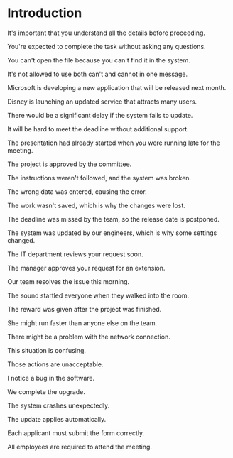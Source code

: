 # Introduction

It's important that you understand all the details before proceeding.

You're expected to complete the task without asking any questions.

You can't open the file because you can't find it in the system.

It's not allowed to use both can't and cannot in one message.

Microsoft is developing a new application that will be released next month.

Disney is launching an updated service that attracts many users.

There would be a significant delay if the system fails to update.

It will be hard to meet the deadline without additional support.

The presentation had already started when you were running late for the meeting.

The project is approved by the committee.

The instructions weren't followed, and the system was broken.

The wrong data was entered, causing the error.

The work wasn't saved, which is why the changes were lost.

The deadline was missed by the team, so the release date is postponed.

The system was updated by our engineers, which is why some settings changed.

The IT department reviews your request soon.

The manager approves your request for an extension.

Our team resolves the issue this morning.

The sound startled everyone when they walked into the room.

The reward was given after the project was finished.

She might run faster than anyone else on the team.

There might be a problem with the network connection.

This situation is confusing.

Those actions are unacceptable.

I notice a bug in the software.

We complete the upgrade.

The system crashes unexpectedly.

The update applies automatically.

Each applicant must submit the form correctly.

All employees are required to attend the meeting.
